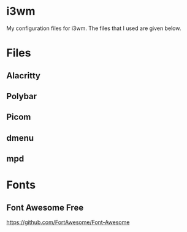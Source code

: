 # i3wm



My configuration files for i3wm.
The files that I used are given below.

# Files

## Alacritty

## Polybar

## Picom

## dmenu

## mpd

# Fonts

## Font Awesome Free
https://github.com/FortAwesome/Font-Awesome
